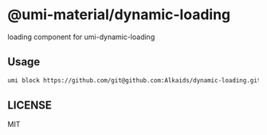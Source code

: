 # @umi-material/dynamic-loading

loading component for umi-dynamic-loading

## Usage

```sh
umi block https://github.com/git@github.com:Alkaids/dynamic-loading.git/tree/master/dynamic-loading
```

## LICENSE

MIT
